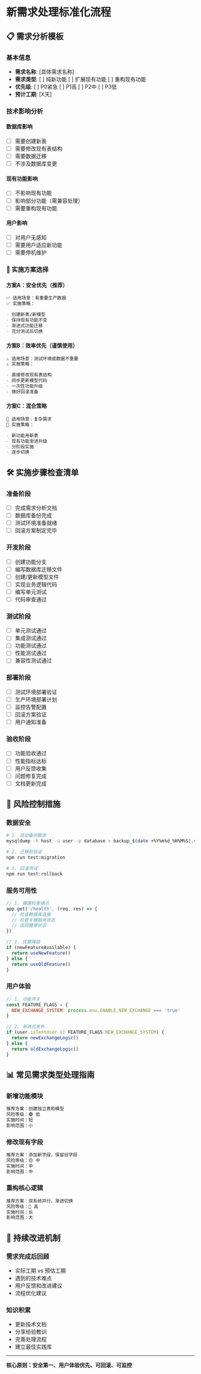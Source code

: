 # 新需求处理标准化流程

## 📋 需求分析模板

### 基本信息

- **需求名称**: [具体需求名称]
- **需求类型**: [ ] 纯新功能 [ ] 扩展现有功能 [ ] 重构现有功能
- **优先级**: [ ] P0紧急 [ ] P1高 [ ] P2中 [ ] P3低
- **预计工期**: [X天]

### 技术影响分析

#### 数据库影响

- [ ] 需要创建新表
- [ ] 需要修改现有表结构
- [ ] 需要数据迁移
- [ ] 不涉及数据库变更

#### 现有功能影响

- [ ] 不影响现有功能
- [ ] 影响部分功能（需兼容处理）
- [ ] 需要重构现有功能

#### 用户影响

- [ ] 对用户无感知
- [ ] 需要用户适应新功能
- [ ] 需要停机维护

### 🎯 实施方案选择

#### 方案A：安全优先（推荐）

```markdown
✅ 适用场景：有重要生产数据
✅ 实施策略：

- 创建新表/新模型
- 保持现有功能不变
- 渐进式功能迁移
- 充分测试后切换
```

#### 方案B：效率优先（谨慎使用）

```markdown
⚠️ 适用场景：测试环境或数据不重要
⚠️ 实施策略：

- 直接修改现有表结构
- 同步更新模型代码
- 一次性功能升级
- 做好回滚准备
```

#### 方案C：混合策略

```markdown
🔄 适用场景：复杂需求
🔄 实施策略：

- 新功能用新表
- 现有功能渐进升级
- 分阶段实施
- 逐步切换
```

## 🛠️ 实施步骤检查清单

### 准备阶段

- [ ] 完成需求分析文档
- [ ] 数据库备份完成
- [ ] 测试环境准备就绪
- [ ] 回滚方案制定完毕

### 开发阶段

- [ ] 创建功能分支
- [ ] 编写数据库迁移文件
- [ ] 创建/更新模型文件
- [ ] 实现业务逻辑代码
- [ ] 编写单元测试
- [ ] 代码审查通过

### 测试阶段

- [ ] 单元测试通过
- [ ] 集成测试通过
- [ ] 功能测试通过
- [ ] 性能测试通过
- [ ] 兼容性测试通过

### 部署阶段

- [ ] 测试环境部署验证
- [ ] 生产环境部署计划
- [ ] 监控告警配置
- [ ] 回滚方案验证
- [ ] 用户通知准备

### 验收阶段

- [ ] 功能验收通过
- [ ] 性能指标达标
- [ ] 用户反馈收集
- [ ] 问题修复完成
- [ ] 文档更新完成

## 🚨 风险控制措施

### 数据安全

```bash
# 1. 自动备份脚本
mysqldump -h host -u user -p database > backup_$(date +%Y%m%d_%H%M%S).sql

# 2. 迁移前验证
npm run test:migration

# 3. 回滚测试
npm run test:rollback
```

### 服务可用性

```javascript
// 1. 健康检查端点
app.get('/health', (req, res) => {
  // 检查数据库连接
  // 检查关键服务状态
  // 返回健康状态
})

// 2. 优雅降级
if (newFeatureAvailable) {
  return useNewFeature()
} else {
  return useOldFeature()
}
```

### 用户体验

```javascript
// 1. 功能开关
const FEATURE_FLAGS = {
  NEW_EXCHANGE_SYSTEM: process.env.ENABLE_NEW_EXCHANGE === 'true'
}

// 2. 渐进式发布
if (user.isTestUser || FEATURE_FLAGS.NEW_EXCHANGE_SYSTEM) {
  return newExchangeLogic()
} else {
  return oldExchangeLogic()
}
```

## 📊 常见需求类型处理指南

### 新增功能模块

```markdown
推荐方案：创建独立表和模型
风险等级：🟢 低
实施时间：短
影响范围：小
```

### 修改现有字段

```markdown
推荐方案：添加新字段，保留旧字段
风险等级：🟡 中
实施时间：中
影响范围：中
```

### 重构核心逻辑

```markdown
推荐方案：双系统并行，渐进切换
风险等级：🔴 高
实施时间：长
影响范围：大
```

## 🔄 持续改进机制

### 需求完成后回顾

- 实际工期 vs 预估工期
- 遇到的技术难点
- 用户反馈和改进建议
- 流程优化建议

### 知识积累

- 更新技术文档
- 分享经验教训
- 完善处理流程
- 建立最佳实践库

---

**核心原则：安全第一、用户体验优先、可回滚、可监控**
